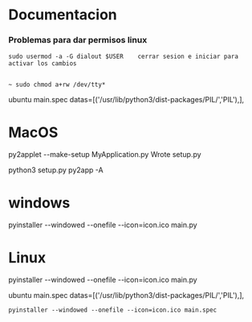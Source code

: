 # Documentacion



### Problemas para dar permisos linux
    
    
    sudo usermod -a -G dialout $USER    cerrar sesion e iniciar para activar los cambios
    
    
    ~ sudo chmod a+rw /dev/tty*

ubuntu main.spec
    datas=[('/usr/lib/python3/dist-packages/PIL/','PIL'),],



# MacOS
py2applet --make-setup MyApplication.py
Wrote setup.py

python3 setup.py py2app -A


# windows 

pyinstaller --windowed --onefile --icon=icon.ico main.py

# Linux
pyinstaller --windowed --onefile --icon=icon.ico main.py

ubuntu main.spec
    datas=[('/usr/lib/python3/dist-packages/PIL/','PIL'),],

    pyinstaller --windowed --onefile --icon=icon.ico main.spec